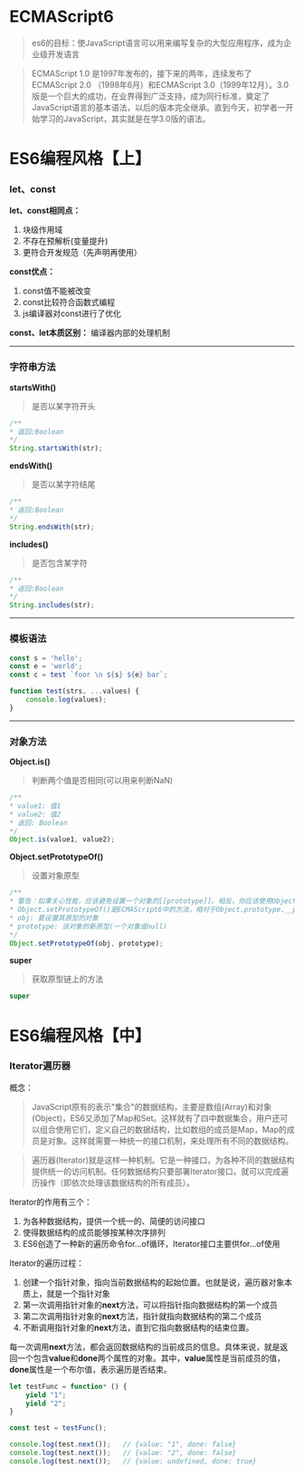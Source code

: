 # ECMAScript6

> es6的目标：使JavaScript语言可以用来编写复杂的大型应用程序，成为企业级开发语言

> ECMAScript 1.0 是1997年发布的，接下来的两年，连续发布了ECMAScript 2.0 （1998年6月）和ECMAScript 3.0（1999年12月）。3.0版是一个巨大的成功，在业界得到广泛支持，成为同行标准，奠定了JavaScript语言的基本语法，以后的版本完全继承。直到今天，初学者一开始学习的JavaScript，其实就是在学3.0版的语法。



# ES6编程风格【上】

### let、const



**let、const相同点：**
1. 块级作用域
2. 不存在预解析(变量提升)
3. 更符合开发规范（先声明再使用）



**const优点：**
1. const值不能被改变
2. const比较符合函数式编程
3. js编译器对const进行了优化

**const、let本质区别：** 编译器内部的处理机制

***

### 字符串方法



**startsWith()**

> 是否以某字符开头

```javascript
/**
* 返回:Boolean
*/
String.startsWith(str);
```



**endsWith()**

> 是否以某字符结尾

```javascript
/**
* 返回:Boolean
*/
String.endsWith(str);
```



**includes()**

> 是否包含某字符

```javascript
/**
* 返回:Boolean
*/
String.includes(str);
```

***

### 模板语法
```javascript
const s = 'hello';
const e = 'world';
const c = test `foor \n ${s} ${e} bar`;

function test(strs, ...values) {
    console.log(values);
}
```

***

### 对象方法



**Object.is()**

> 判断两个值是否相同(可以用来判断NaN)

```javascript
/**
* value1: 值1
* value2: 值2
* 返回: Boolean
*/
Object.is(value1, value2);
```



**Object.setPrototypeOf()**

> 设置对象原型

```javascript
/**
* 警告：如果关心性能，应该避免设置一个对象的[[prototype]]。相反，你应该使用Object.create()来创建带有你想要的[[Prototype]]的新对象
* Object.setPrototypeOf()是ECMAScript6中的方法，相对于Object.prototype.__proto__，它被认为是修改原型对象更合适的方法
* obj: 要设置其原型的对象
* prototype: 该对象的新原型(一个对象或null)
*/
Object.setPrototypeOf(obj, prototype);
```



**super**

> 获取原型链上的方法

```javascript
super
```



# ES6编程风格【中】

### Iterator遍历器

概念：
> JavaScript原有的表示"集合"的数据结构，主要是数组(Array)和对象(Object)，ES6又添加了Map和Set。这样就有了四中数据集合，用户还可以组合使用它们，定义自己的数据结构，比如数组的成员是Map，Map的成员是对象。这样就需要一种统一的接口机制，来处理所有不同的数据结构。

> 遍历器(Iterator)就是这样一种机制。它是一种接口，为各种不同的数据结构提供统一的访问机制。任何数据结构只要部署Iterator接口，就可以完成遍历操作（即依次处理该数据结构的所有成员）。



Iterator的作用有三个：
1. 为各种数据结构，提供一个统一的、简便的访问接口
2. 使得数据结构的成员能够按某种次序排列
3. ES6创造了一种新的遍历命令for...of循环，Iterator接口主要供for...of使用



Iterator的遍历过程：
1. 创建一个指针对象，指向当前数据结构的起始位置。也就是说，遍历器对象本质上，就是一个指针对象
2. 第一次调用指针对象的**next**方法，可以将指针指向数据结构的第一个成员
3. 第二次调用指针对象的**next**方法，指针就指向数据结构的第二个成员
4. 不断调用指针对象的**next**方法，直到它指向数据结构的结束位置。

每一次调用**next**方法，都会返回数据结构的当前成员的信息。具体来说，就是返回一个包含**value**和**done**两个属性的对象。其中，**value**属性是当前成员的值，**done**属性是一个布尔值，表示遍历是否结束。

```javascript
let testFunc = function* () {
    yield "1";
    yield "2";
}

const test = testFunc();

console.log(test.next());   // {value: "1", done: false}
console.log(test.next());   // {value: "2", done: false}
console.log(test.next());   // {value: undefined, done: true}
```